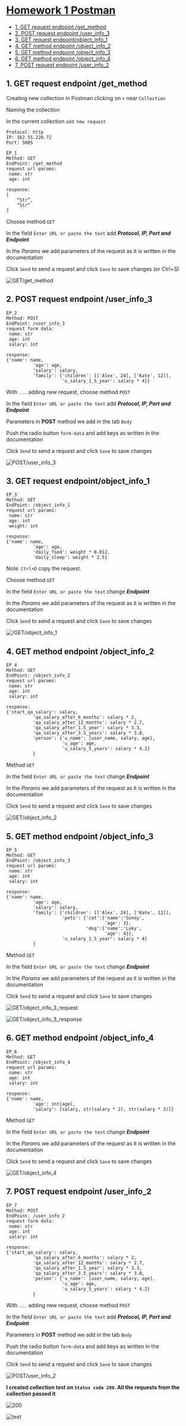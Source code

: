 # [Homework 1 Postman](https://github.com/MariaDash/Postman/blob/main/Homework/Homework1.md#homework-1-postman)
+ [1. GET request endpoint /get_method](https://github.com/MariaDash/Postman/blob/main/Homework/Homework1.md#1-get-request-endpoint-get_method)
+ [2. POST request endpoint /user_info_3](https://github.com/MariaDash/Postman/blob/main/Homework/Homework1.md#2-post-request-endpoint-user_info_3)
+ [3. GET request endpoint/object_info_1](https://github.com/MariaDash/Postman/blob/main/Homework/Homework1.md#3-get-request-endpointobject_info_1)
+ [4. GET method endpoint /object_info_2](https://github.com/MariaDash/Postman/blob/main/Homework/Homework1.md#3-get-request-endpointobject_info_1)
+ [5. GET method endpoint /object_info_3](https://github.com/MariaDash/Postman/blob/main/Homework/Homework1.md#3-get-request-endpointobject_info_1)
+ [6. GET method endpoint /object_info_4](https://github.com/MariaDash/Postman/blob/main/Homework/Homework1.md#3-get-request-endpointobject_info_1)
+ [7. POST request endpoint /user_info_2](https://github.com/MariaDash/Postman/blob/main/Homework/Homework1.md#3-get-request-endpointobject_info_1)  

## 1. GET request endpoint /get_method
Creating new collection in Postman  clicking on `+` near `Collection`

Naming the collection

In the current collection `add new request`
```
Protocol: http
IP: 162.55.220.72
Port: 5005

EP_1
Method: GET
EndPoint: /get_method
request url params: 
 name: str
 age: int

response: 
[
    “Str”,
    “Str”
]

```
Choose method `GET`

In the field `Enter URL or paste the text` add ***Protocol, IP, Port and Endpoint***

In the *Params* we add parameters of the request as it is written in the documentation

Click `Send` to send a request and click `Save` to save changes (or Ctrl+S)

![GET/get_method](https://github.com/MariaDash/Postman/blob/main/Postman1_pics/Capture1.PNG)

## 2. POST request endpoint /user_info_3

```
EP_2
Method: POST
EndPoint: /user_info_3
request form data: 
 name: str
 age: int
 salary: int

response: 
{'name': name,
          'age': age,
          'salary': salary,
          'family': {'children': [['Alex', 24], ['Kate', 12]],
                     'u_salary_1_5_year': salary * 4}}

```
With `...` adding new request, choose method `POST`

In the field `Enter URL or paste the text` add ***Protocol, IP, Port and Endpoint***

Parameters in **POST** method we add in the tab `Body`

Push the radio button `form-data` and add keys as written in the documentation

Click `Send` to send a request and click `Save` to save changes

![POST/user_info_3](https://github.com/MariaDash/Postman/blob/main/Postman1_pics/Capture2.PNG)

## 3. GET request endpoint/object_info_1
```
EP_3
Method: GET
EndPoint: /object_info_1
request url params: 
 name: str
 age: int
 weight: int

response: 
{'name': name,
          'age': age,
          'daily_food': weight * 0.012,
          'daily_sleep': weight * 2.5}

```
Note: `Ctrl+D` copy the request.

Choose method `GET`

In the field `Enter URL or paste the text` change ***Endpoint***

In the *Params* we add parameters of the request as it is written in the documentation

Click `Send` to send a request and click `Save` to save changes

![/GET/object_info_1](https://github.com/MariaDash/Postman/blob/main/Postman1_pics/Capture3.PNG)

## 4. GET method endpoint /object_info_2
```
EP_4
Method: GET
EndPoint: /object_info_2
request url params: 
 name: str
 age: int
 salary: int

response: 
{'start_qa_salary': salary,
          'qa_salary_after_6_months': salary * 2,
          'qa_salary_after_12_months': salary * 2.7,
          'qa_salary_after_1.5_year': salary * 3.3,
          'qa_salary_after_3.5_years': salary * 3.8,
          'person': {'u_name': [user_name, salary, age],
                     'u_age': age,
                     'u_salary_5_years': salary * 4.2}
          }

```
Method `GET`

In the field `Enter URL or paste the text` change ***Endpoint***

In the *Params* we add parameters of the request as it is written in the documentation

Click `Send` to send a request and click `Save` to save changes

![GET/object_info_2](https://github.com/MariaDash/Postman/blob/main/Postman1_pics/Capture4.PNG)

## 5. GET method endpoint /object_info_3
```
EP_5
Method: GET
EndPoint: /object_info_3
request url params: 
 name: str
 age: int
 salary: int

response: 
{'name': name,
          'age': age,
          'salary': salary,
          'family': {'children': [['Alex', 24], ['Kate', 12]],
                     'pets': {'cat':{'name':'Sunny',
                                     'age': 3},
                              'dog':{'name':'Luky',
                                     'age': 4}},
                     'u_salary_1_5_year': salary * 4}
          }

```
Method `GET`

In the field `Enter URL or paste the text` change ***Endpoint***

In the *Params* we add parameters of the request as it is written in the documentation

Click `Send` to send a request and click `Save` to save changes

![GET/object_info_3_request](https://github.com/MariaDash/Postman/blob/main/Postman1_pics/Capture5.1.PNG)

![GET/object_info_3_response](https://github.com/MariaDash/Postman/blob/main/Postman1_pics/Capture5.2.PNG)

## 6. GET method endpoint /object_info_4
```
EP_6
Method: GET
EndPoint: /object_info_4
request url params: 
 name: str
 age: int
 salary: int

response: 
{'name': name,
          'age': int(age),
          'salary': [salary, str(salary * 2), str(salary * 3)]}
```
Method `GET`

In the field `Enter URL or paste the text` change ***Endpoint***

In the *Params* we add parameters of the request as it is written in the documentation

Click `Send` to send a request and click `Save` to save changes

![GET/object_info_4](https://github.com/MariaDash/Postman/blob/main/Postman1_pics/Capture6.PNG)

## 7.  POST request endpoint /user_info_2
```
EP_7
Method: POST
EndPoint: /user_info_2
request form data: 
 name: str
 age: int
 salary: int

response: 
{'start_qa_salary': salary,
          'qa_salary_after_6_months': salary * 2,
          'qa_salary_after_12_months': salary * 2.7,
          'qa_salary_after_1.5_year': salary * 3.3,
          'qa_salary_after_3.5_years': salary * 3.8,
          'person': {'u_name': [user_name, salary, age],
                     'u_age': age,
                     'u_salary_5_years': salary * 4.2}
          }

```
With `...` adding new request, choose method `POST`

In the field `Enter URL or paste the text` add ***Protocol, IP, Port and Endpoint***

Parameters in **POST** method we add in the tab `Body`

Push the radio button `form-data` and add keys as written in the documentation

Click `Send` to send a request and click `Save` to save changes

![POST/user_info_2](https://github.com/MariaDash/Postman/blob/main/Postman1_pics/Capture7.PNG)

**I created collection test on `Status code 200`. All the requests from the collection passed it**

![200](https://github.com/MariaDash/Postman/blob/main/Postman1_pics/Capture8.PNG)

![test](https://github.com/MariaDash/Postman/blob/main/Postman1_pics/Capture9.PNG)
